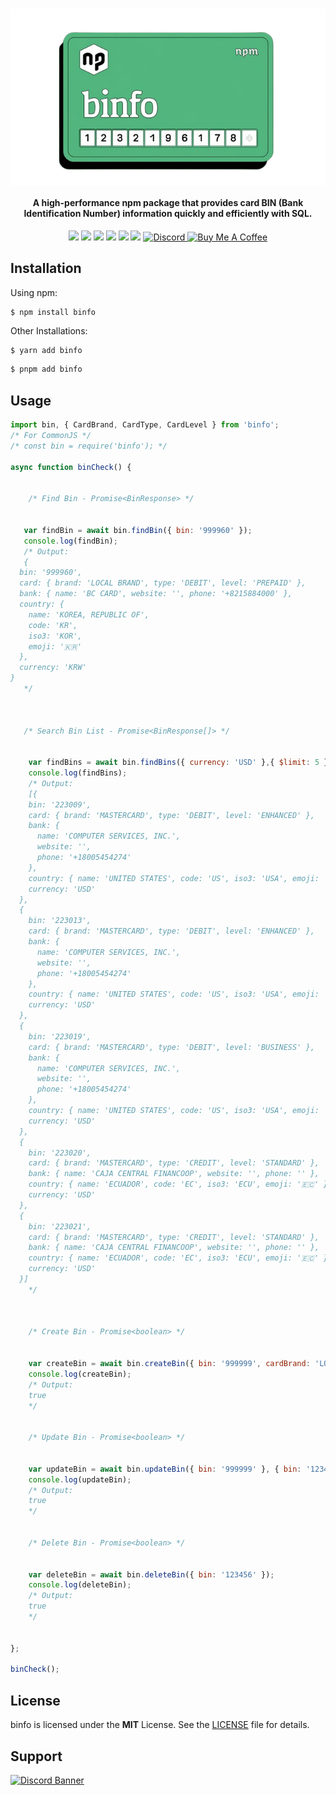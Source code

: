 <br/>
<p align="center">
<img src="./binfo.png" align="center">
</p>
<h4 align="center">A high-performance npm package that provides card BIN (Bank Identification Number) information quickly and efficiently with SQL.</h6>
<p align="center">
<img src="https://img.shields.io/npm/v/binfo?style=for-the-badge&logo=npm&logoColor=red">
<img src="https://img.shields.io/github/repo-size/Bes-js/binfo?style=for-the-badge&logo=github&logoColor=white"> 
<img src="https://img.shields.io/npm/l/binfo?style=for-the-badge">
<img src="https://img.shields.io/npm/unpacked-size/binfo?style=for-the-badge"> 
<img src="https://img.shields.io/npm/dt/binfo?style=for-the-badge&logoColor=blue"> 
<img src="https://img.shields.io/github/package-json/dependency-version/Bes-js/binfo/sequelize?style=for-the-badge">
<a href="https://discord.gg/luppux" target="_blank"> 
<img alt="Discord" src="https://img.shields.io/badge/Support-Click%20here-7289d9?style=for-the-badge&logo=discord"> 
</a>
<a href="https://www.buymeacoffee.com/beykant" target="_blank">
<img src="https://cdn.buymeacoffee.com/buttons/v2/default-yellow.png" width="120px" height="30px" alt="Buy Me A Coffee">
</a>
</p>


## Installation

Using npm:
```shell
$ npm install binfo
```

Other Installations:

```bash
$ yarn add binfo
```

```bash
$ pnpm add binfo
```

## Usage
```js
import bin, { CardBrand, CardType, CardLevel } from 'binfo';
/* For CommonJS */
/* const bin = require('binfo'); */

async function binCheck() {


    /* Find Bin - Promise<BinResponse> */


   var findBin = await bin.findBin({ bin: '999960' });
   console.log(findBin); 
   /* Output:
   {
  bin: '999960',
  card: { brand: 'LOCAL BRAND', type: 'DEBIT', level: 'PREPAID' },
  bank: { name: 'BC CARD', website: '', phone: '+8215884000' },
  country: {
    name: 'KOREA, REPUBLIC OF',
    code: 'KR',
    iso3: 'KOR',
    emoji: '🇰🇷'
  },
  currency: 'KRW'
}
   */



   /* Search Bin List - Promise<BinResponse[]> */


    var findBins = await bin.findBins({ currency: 'USD' },{ $limit: 5 });
    console.log(findBins);
    /* Output:
    [{
    bin: '223009',
    card: { brand: 'MASTERCARD', type: 'DEBIT', level: 'ENHANCED' },
    bank: {
      name: 'COMPUTER SERVICES, INC.',
      website: '',
      phone: '+18005454274'
    },
    country: { name: 'UNITED STATES', code: 'US', iso3: 'USA', emoji: '🇺🇸' },
    currency: 'USD'
  },
  {
    bin: '223013',
    card: { brand: 'MASTERCARD', type: 'DEBIT', level: 'ENHANCED' },
    bank: {
      name: 'COMPUTER SERVICES, INC.',
      website: '',
      phone: '+18005454274'
    },
    country: { name: 'UNITED STATES', code: 'US', iso3: 'USA', emoji: '🇺🇸' },
    currency: 'USD'
  },
  {
    bin: '223019',
    card: { brand: 'MASTERCARD', type: 'DEBIT', level: 'BUSINESS' },
    bank: {
      name: 'COMPUTER SERVICES, INC.',
      website: '',
      phone: '+18005454274'
    },
    country: { name: 'UNITED STATES', code: 'US', iso3: 'USA', emoji: '🇺🇸' },
    currency: 'USD'
  },
  {
    bin: '223020',
    card: { brand: 'MASTERCARD', type: 'CREDIT', level: 'STANDARD' },
    bank: { name: 'CAJA CENTRAL FINANCOOP', website: '', phone: '' },
    country: { name: 'ECUADOR', code: 'EC', iso3: 'ECU', emoji: '🇪🇨' },
    currency: 'USD'
  },
  {
    bin: '223021',
    card: { brand: 'MASTERCARD', type: 'CREDIT', level: 'STANDARD' },
    bank: { name: 'CAJA CENTRAL FINANCOOP', website: '', phone: '' },
    country: { name: 'ECUADOR', code: 'EC', iso3: 'ECU', emoji: '🇪🇨' },
    currency: 'USD'
  }]
    */



    /* Create Bin - Promise<boolean> */


    var createBin = await bin.createBin({ bin: '999999', cardBrand: 'LOCAL', cardType: 'TEST', cardLevel: 'TEST', bankName: 'Bes-js', bankWebsite: 'https://github.com/Bes-js', bankPhone: '+123456789', countryName: 'Türkiye', countryCode: 'BES', countryIso3: 'BES-JS', currency: 'TRY' });
    console.log(createBin);
    /* Output:
    true
    */


    /* Update Bin - Promise<boolean> */


    var updateBin = await bin.updateBin({ bin: '999999' }, { bin: '123456', cardBrand: 'TEST' });
    console.log(updateBin);
    /* Output:
    true
    */


    /* Delete Bin - Promise<boolean> */


    var deleteBin = await bin.deleteBin({ bin: '123456' });
    console.log(deleteBin);
    /* Output:
    true
    */


};

binCheck();
```

## License

binfo is licensed under the **MIT** License. See the [LICENSE](./LICENSE.md) file for details.

## Support

[![Discord Banner](https://api.weblutions.com/discord/invite/luppux/)](https://discord.gg/luppux)
